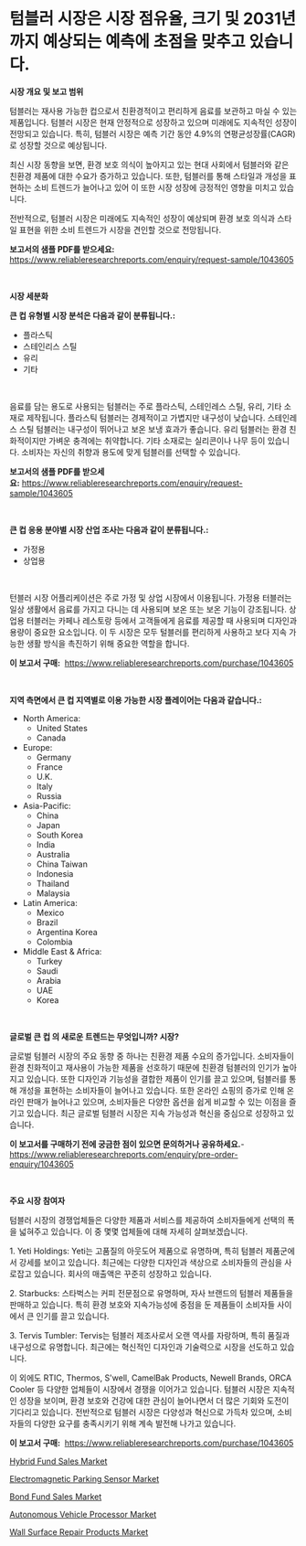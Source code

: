 <p><h1>텀블러 시장은 시장 점유율, 크기 및 2031년까지 예상되는 예측에 초점을 맞추고 있습니다.</h1></p><p><strong>시장 개요 및 보고 범위</strong></p>
<p><p>텀블러는 재사용 가능한 컵으로서 친환경적이고 편리하게 음료를 보관하고 마실 수 있는 제품입니다. 텀블러 시장은 현재 안정적으로 성장하고 있으며 미래에도 지속적인 성장이 전망되고 있습니다. 특히, 텀블러 시장은 예측 기간 동안 4.9%의 연평균성장률(CAGR)로 성장할 것으로 예상됩니다.</p><p>최신 시장 동향을 보면, 환경 보호 의식이 높아지고 있는 현대 사회에서 텀블러와 같은 친환경 제품에 대한 수요가 증가하고 있습니다. 또한, 텀블러를 통해 스타일과 개성을 표현하는 소비 트렌드가 늘어나고 있어 이 또한 시장 성장에 긍정적인 영향을 미치고 있습니다.</p><p>전반적으로, 텀블러 시장은 미래에도 지속적인 성장이 예상되며 환경 보호 의식과 스타일 표현을 위한 소비 트렌드가 시장을 견인할 것으로 전망됩니다.</p></p>
<p><strong>보고서의 샘플 PDF를 받으세요:</strong> <a href="https://www.reliableresearchreports.com/enquiry/request-sample/1043605">https://www.reliableresearchreports.com/enquiry/request-sample/1043605</a></p>
<p>&nbsp;</p>
<p><strong>시장 세분화</strong></p>
<p><strong>큰 컵 유형별 시장 분석은 다음과 같이 분류됩니다.:</strong></p>
<p><ul><li>플라스틱</li><li>스테인리스 스틸</li><li>유리</li><li>기타</li></ul></p>
<p>&nbsp;</p>
<p><p>음료를 담는 용도로 사용되는 텀블러는 주로 플라스틱, 스테인레스 스틸, 유리, 기타 소재로 제작됩니다. 플라스틱 텀블러는 경제적이고 가볍지만 내구성이 낮습니다. 스테인레스 스틸 텀블러는 내구성이 뛰어나고 보온 보냉 효과가 좋습니다. 유리 텀블러는 환경 친화적이지만 가벼운 충격에는 취약합니다. 기타 소재로는 실리콘이나 나무 등이 있습니다. 소비자는 자신의 취향과 용도에 맞게 텀블러를 선택할 수 있습니다.</p></p>
<p><strong>보고서의 샘플 PDF를 받으세요:</strong>&nbsp;<a href="https://www.reliableresearchreports.com/enquiry/request-sample/1043605">https://www.reliableresearchreports.com/enquiry/request-sample/1043605</a></p>
<p>&nbsp;</p>
<p><strong> 큰 컵 응용 분야별 시장 산업 조사는 다음과 같이 분류됩니다.:</strong></p>
<p><ul><li>가정용</li><li>상업용</li></ul></p>
<p>&nbsp;</p>
<p><p>턴블러 시장 어플리케이션은 주로 가정 및 상업 시장에서 이용됩니다. 가정용 터블러는 일상 생활에서 음료를 가지고 다니는 데 사용되며 보온 또는 보온 기능이 강조됩니다. 상업용 터블러는 카페나 레스토랑 등에서 고객들에게 음료를 제공할 때 사용되며 디자인과 용량이 중요한 요소입니다. 이 두 시장은 모두 털블러를 편리하게 사용하고 보다 지속 가능한 생활 방식을 촉진하기 위해 중요한 역할을 합니다.</p></p>
<p><strong>이 보고서 구매:</strong>&nbsp; <a href="https://www.reliableresearchreports.com/purchase/1043605">https://www.reliableresearchreports.com/purchase/1043605</a></p>
<p>&nbsp;</p>
<p><strong>지역 측면에서 큰 컵 지역별로 이용 가능한 시장 플레이어는 다음과 같습니다.:</strong></p>
<p><ul>
    <li>
        North America:
        <ul>
            <li>United States</li>
            <li>Canada</li>
        </ul>
    </li>
    <li>
        Europe:
        <ul>
            <li>Germany</li>
            <li>France</li>
            <li>U.K.</li>
            <li>Italy</li>
            <li>Russia</li>
        </ul>
    </li>
    <li>
        Asia-Pacific:
        <ul>
            <li>China</li>
            <li>Japan</li>
            <li>South Korea</li>
            <li>India</li>
            <li>Australia</li>
            <li>China Taiwan</li>
            <li>Indonesia</li>
            <li>Thailand</li>
            <li>Malaysia</li>
        </ul>
    </li>
    <li>
        Latin America:
        <ul>
            <li>Mexico</li>
            <li>Brazil</li>
            <li>Argentina Korea</li>
            <li>Colombia</li>
        </ul>
    </li>
    <li>
        Middle East & Africa:
        <ul>
            <li>Turkey</li>
            <li>Saudi</li>
            <li>Arabia</li>
            <li>UAE</li>
            <li>Korea</li>
        </ul>
    </li>
    </ul></p>
<p>&nbsp;</p>
<p><strong>글로벌 큰 컵 의 새로운 트렌드는 무엇입니까? 시장?</strong></p>
<p><p>글로벌 텀블러 시장의 주요 동향 중 하나는 친환경 제품 수요의 증가입니다. 소비자들이 환경 친화적이고 재사용이 가능한 제품을 선호하기 때문에 친환경 텀블러의 인기가 높아지고 있습니다. 또한 디자인과 기능성을 결합한 제품이 인기를 끌고 있으며, 텀블러를 통해 개성을 표현하는 소비자들이 늘어나고 있습니다. 또한 온라인 쇼핑의 증가로 인해 온라인 판매가 늘어나고 있으며, 소비자들은 다양한 옵션을 쉽게 비교할 수 있는 이점을 즐기고 있습니다. 최근 글로벌 텀블러 시장은 지속 가능성과 혁신을 중심으로 성장하고 있습니다.</p></p>
<p><strong>이 보고서를 구매하기 전에 궁금한 점이 있으면 문의하거나 공유하세요.</strong>- <a href="https://www.reliableresearchreports.com/enquiry/pre-order-enquiry/1043605">https://www.reliableresearchreports.com/enquiry/pre-order-enquiry/1043605</a></p>
<p>&nbsp;</p>
<p><strong>주요 시장 참여자</strong></p>
<p><p>텀블러 시장의 경쟁업체들은 다양한 제품과 서비스를 제공하여 소비자들에게 선택의 폭을 넓혀주고 있습니다. 이 중 몇몇 업체들에 대해 자세히 살펴보겠습니다.</p><p>1. Yeti Holdings: Yeti는 고품질의 아웃도어 제품으로 유명하며, 특히 텀블러 제품군에서 강세를 보이고 있습니다. 최근에는 다양한 디자인과 색상으로 소비자들의 관심을 사로잡고 있습니다. 회사의 매출액은 꾸준히 성장하고 있습니다.</p><p>2. Starbucks: 스타벅스는 커피 전문점으로 유명하며, 자사 브랜드의 텀블러 제품들을 판매하고 있습니다. 특히 환경 보호와 지속가능성에 중점을 둔 제품들이 소비자들 사이에서 큰 인기를 끌고 있습니다.</p><p>3. Tervis Tumbler: Tervis는 텀블러 제조사로서 오랜 역사를 자랑하며, 특히 품질과 내구성으로 유명합니다. 최근에는 혁신적인 디자인과 기술력으로 시장을 선도하고 있습니다.</p><p>이 외에도 RTIC, Thermos, S'well, CamelBak Products, Newell Brands, ORCA Cooler 등 다양한 업체들이 시장에서 경쟁을 이어가고 있습니다. 텀블러 시장은 지속적인 성장을 보이며, 환경 보호와 건강에 대한 관심이 늘어나면서 더 많은 기회와 도전이 기다리고 있습니다. 전반적으로 텀블러 시장은 다양성과 혁신으로 가득차 있으며, 소비자들의 다양한 요구를 충족시키기 위해 계속 발전해 나가고 있습니다.</p></p>
<p><strong>이 보고서 구매:</strong>&nbsp;&nbsp;<a href="https://www.reliableresearchreports.com/purchase/1043605">https://www.reliableresearchreports.com/purchase/1043605</a></p>
<p><p><a href="https://rainy-horn-d69.notion.site/Insights-into-Hybrid-Fund-Sales-Market-Size-Analysing-Market-Share-Trends-and-Growth-from-2024-to-41e07a65886c415bb41559c98a09825e">Hybrid Fund Sales Market</a></p><p><a href="https://github.com/bobicer/Market-Research-Report-List-2/blob/main/electromagnetic-parking-sensor-market.md">Electromagnetic Parking Sensor Market</a></p><p><a href="https://woozy-pyroraptor-a1f.notion.site/Bond-Fund-Sales-Market-Size-2024-2031-Global-Industrial-Analysis-Key-Geographical-Regions-Market-2b489574a45741718f41b7104644b063">Bond Fund Sales Market</a></p><p><a href="https://github.com/globismark/Market-Research-Report-List-2/blob/main/autonomous-vehicle-processor-market.md">Autonomous Vehicle Processor Market</a></p><p><a href="https://view.publitas.com/reportprime-1/wall-surface-repair-products-market-size-2024-2031-global-industrial-analysis-key-geographical-regions-market-share-top-key-players-product-types-and-forecast-research-report/">Wall Surface Repair Products Market</a></p></p>
